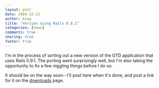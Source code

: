 ```yaml
---
layout: post
date: 2004-12-23 
author: bsag 
title: "Version using Rails 0.9.1" 
categories: [news] 
comments: true
sharing: true
footer: true
---
```


I'm in the process of sorting out a new version of the GTD application that uses Rails 0.9.1. The porting went surprisingly well, but I'm also taking the opportunity to fix a few niggling things before I do so.

It should be on the way soon--I'll post here when it's done, and post a link for it on the [downloads](http://www.rousette.org.uk/projects/downloads/) page. 

 
